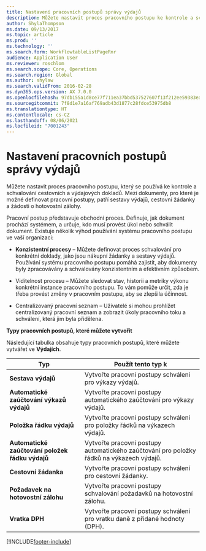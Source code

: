 ```yaml
---
title: Nastavení pracovních postupů správy výdajů
description: Můžete nastavit proces pracovního postupu ke kontrole a schvalování cestovních a výdajových dokladů.
author: ShylaThompson
ms.date: 09/13/2017
ms.topic: article
ms.prod: ''
ms.technology: ''
ms.search.form: WorkflowtableListPageRnr
audience: Application User
ms.reviewer: roschlom
ms.search.scope: Core, Operations
ms.search.region: Global
ms.author: shylaw
ms.search.validFrom: 2016-02-28
ms.dyn365.ops.version: AX 7.0.0
ms.openlocfilehash: 97db155a1d8ce77f711ea37bbd537527607f13f212ee59383ea165f5e46b81ba
ms.sourcegitcommit: 7f8d1e7a16af769adb43d1877c28fdce53975db8
ms.translationtype: HT
ms.contentlocale: cs-CZ
ms.lasthandoff: 08/06/2021
ms.locfileid: "7001243"
---
```

# <a name="set-up-expense-management-workflows"></a>Nastavení pracovních postupů správy výdajů

Můžete nastavit proces pracovního postupu, který se používá ke kontrole a schvalování cestovních a výdajových dokladů. Mezi dokumenty, pro které je možné definovat pracovní postupy, patří sestavy výdajů, cestovní žádanky a žádosti o hotovostní zálohy.

Pracovní postup představuje obchodní proces. Definuje, jak dokument prochází systémem, a určuje, kdo musí provést úkol nebo schválit dokument. Existuje několik výhod používání systému pracovního postupu ve vaší organizaci:

-   **Konzistentní procesy** – Můžete definovat proces schvalování pro konkrétní doklady, jako jsou nákupní žádanky a sestavy výdajů. Používání systému pracovního postupu pomáhá zajistit, aby dokumenty byly zpracovávány a schvalovány konzistentním a efektivním způsobem.

-   Viditelnost procesu – Můžete sledovat stav, historii a metriky výkonu konkrétní instance pracovního postupu. To vám pomůže určit, zda je třeba provést změny v pracovním postupu, aby se zlepšila účinnost.

-   Centralizovaný pracovní seznam – Uživatelé si mohou prohlížet centralizovaný pracovní seznam a zobrazit úkoly pracovního toku a schválení, která jim byla přidělena. 

**Typy pracovních postupů, které můžete vytvořit**

Následující tabulka obsahuje typy pracovních postupů, které můžete vytvářet ve **Výdajích**.


|              <strong>Typ</strong>              |                   <strong>Použít tento typ k</strong>                   |
|-------------------------------------------------|-----------------------------------------------------------------------|
|         <strong>Sestava výdajů</strong>         |            Vytvořte pracovní postupy schválení pro výkazy výdajů.             |
|  <strong>Automatické zaúčtování výkazů výdajů</strong>   |        Vytvořte pracovní postupy automatického zaúčtování pro výkazy výdajů.        |
|       <strong>Položka řádku výdajů</strong>        |     Vytvořte pracovní postupy schválení pro položky řádků na výkazech výdajů.      |
| <strong>Automatické zaúčtování položek řádku výdajů</strong> | Vytvořte pracovní postupy automatického zaúčtování pro položky řádků na výkazech výdajů. |
|       <strong>Cestovní žádanka</strong>       |          Vytvořte pracovní postupy schválení pro cestovní žádanky.           |
|      <strong>Požadavek na hotovostní zálohu</strong>      |         Vytvořte pracovní postupy schvalování požadavků na hotovostní zálohu.          |
|        <strong>Vratka DPH</strong>        | Vytvořte pracovní postupy schválení pro vratku daně z přidané hodnoty (DPH).  |



[!INCLUDE[footer-include](../includes/footer-banner.md)]